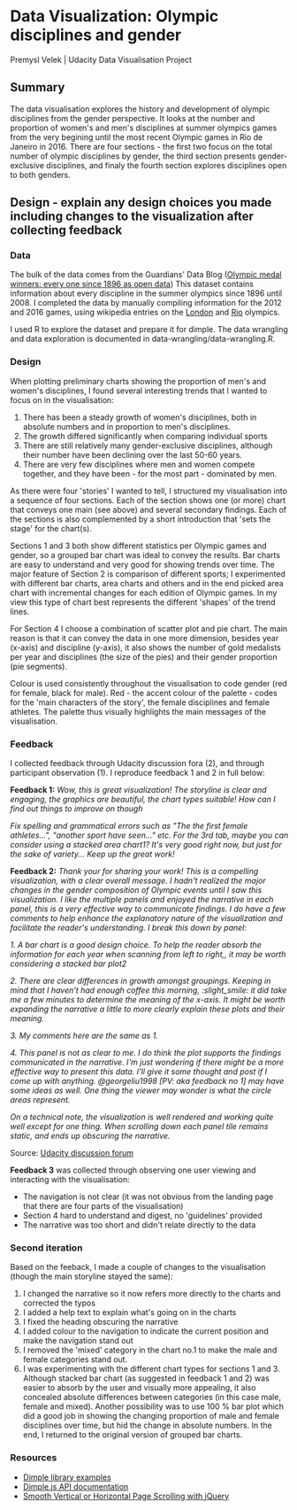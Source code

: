 # Data Visualization: Olympic disciplines and gender
Premysl Velek | Udacity Data Visualisation Project

## Summary
The data visualisation explores the history and development of olympic disciplines from the gender perspective. It looks at the number and proportion of women's and men's disciplines at summer olympics games from the very begining until the most recent Olympic games in Rio de Janeiro in 2016.
There are four sections - the first two focus on the total number of olympic disciplines by gender, the third section presents gender-exclusive disciplines, and finaly the fourth section explores disciplines open to both genders.

## Design - explain any design choices you made including changes to the visualization after collecting feedback

### Data
The bulk of the data comes from the Guardians' Data Blog ([Olympic medal winners: every one since 1896 as open data](https://www.theguardian.com/sport/datablog/2012/jun/25/olympic-medal-winner-list-data)) This dataset contains information about every discipline in the summer olympics since 1896 until 2008. I completed the data by manually compiling information for the 2012 and 2016 games, using wikipedia entries on the [London](https://en.wikipedia.org/wiki/2012_Summer_Olympics) and [Rio](https://en.wikipedia.org/wiki/2016_Summer_Olympics) olympics.

I used R to explore the dataset and prepare it for dimple. The data wrangling and data exploration is documented in data-wrangling/data-wrangling.R.

### Design
When plotting preliminary charts showing the proportion of men's and women's disciplines, I found several interesting trends that I wanted to focus on in the visualisation:

1. There has been a steady growth of women's disciplines, both in absolute numbers and in proportion to men's disciplines.
2. The growth differed significantly when comparing individual sports
3. There are still relatively many gender-exclusive disciplines, although their number have been declining over the last 50-60 years.
4. There are very few disciplines where men and women compete together, and they have been - for the most part - dominated by men.

As there were four 'stories' I wanted to tell, I structured my visualisation into a sequence of four sections. Each of the section shows one (or more) chart that conveys one main (see above) and several secondary findings. Each of the sections is also complemented by a short introduction that 'sets the stage' for the chart(s).

Sections 1 and 3 both show different statistics per Olympic games and gender, so a grouped bar chart was ideal to convey the results. Bar charts are easy to understand and very good for showing trends over time. The major feature of Section 2 is comparison of different sports; I experimented with different bar charts, area charts and others and in the end picked area chart with incremental changes for each edition of Olympic games. In my view this type of chart best represents the different 'shapes' of the trend lines.

For Section 4 I choose a combination of scatter plot and pie chart. The main reason is that it can convey the data in one more dimension, besides year (x-axis) and discipline (y-axis), it also shows the number of gold medalists per year and disciplines (the size of the pies) and their gender proportion (pie segments).

Colour is used consistently throughout the visualisation to code gender (red for female, black for male). Red - the accent colour of the palette - codes for the 'main characters of the story', the female disciplines and female athletes. The palette thus visually highlights the main messages of the visualisation.

### Feedback
I collected feedback through Udacity discussion fora (2), and through participant observation (1). I reproduce feedback 1 and 2 in full below:

**Feedback 1:** *Wow, this is great visualization! The storyline is clear and engaging, the graphics are beautiful, the chart types suitable! How can I find out things to improve on though*

*Fix spelling and grammatical errors such as "The the first female athletes...", "another sport have seen..." etc.
For the 3rd tab, maybe you can consider using a stacked area chart1? It's very good right now, but just for the sake of variety...
Keep up the great work!*

**Feedback 2:** *Thank your for sharing your work! This is a compelling visualization, with a clear overall message. I hadn't realized the major changes in the gender composition of Olympic events until I saw this visualization. I like the multiple panels and enjoyed the narrative in each panel, this is a very effective way to communicate findings. I do have a few comments to help enhance the explanatory nature of the visualization and facilitate the reader's understanding. I break this down by panel:*

  *1. A bar chart is a good design choice. To help the reader absorb the information for each year when scanning from left to right,, it may be worth considering a stacked bar plot2*

  *2. There are clear differences in growth amongst groupings. Keeping in mind that I haven't had enough coffee this morning, :slight_smile: it did take me a few minutes to determine the meaning of the x-axis. It might be worth expanding the narrative a little to more clearly explain these plots and their meaning.*

  *3. My comments here are the same as 1.*

  *4. This panel is not as clear to me. I do think the plot supports the findings communicated in the narrative. I'm just wondering if there might be a more effective way to present this data. I'll give it some thought and post if I come up with anything. @georgeliu1998 [PV: aka feedback no 1] may have some ideas as well. One thing the viewer may wonder is what the circle areas represent.*

*On a technical note, the visualization is well rendered and working quite well except for one thing. When scrolling down each panel tile remains static, and ends up obscuring the narrative.*


Source: [Udacity discussion forum](https://discussions.udacity.com/t/feedback-on-visualisation-on-olympics-and-gender/202752/1)

**Feedback 3** was collected through observing one user viewing and interacting with the visualisation:
 - The navigation is not clear (it was not obvious from the landing page that there are four parts of the visualisation)
 - Section 4 hard to understand and digest, no 'guidelines' provided
 - The narrative was too short and didn't relate directly to the data

### Second iteration
Based on the feeback, I made a couple of changes to the visualisation (though the main storyline stayed the same):

1. I changed the narrative so it now refers more directly to the charts and corrected the typos
2. I added a help text to explain what's going on in the charts
3. I fixed the heading obscuring the narrative
4. I added colour to the navigation to indicate the current position and make the navigation stand out
5. I removed the 'mixed' category in the chart no.1 to make the male and female categories stand out.
6. I was experimenting with the different chart types for sections 1 and 3. Although stacked bar chart (as suggested in feedback 1 and 2) was easier to absorb by the user and visually more appealing, it also concealed absolute differences between categories (in this case male, female and mixed). Another possibility was to use 100 % bar plot which did a good job in showing the changing proportion of male and female disciplines over time, but hid the change in absolute numbers. In the end, I returned to the original version of grouped bar charts.

### Resources
- [Dimple library examples](http://dimplejs.org/examples_index.html)
- [Dimple.js API documentation](https://github.com/PMSI-AlignAlytics/dimple/wiki)
- [Smooth Vertical or Horizontal Page Scrolling with jQuery](https://tympanus.net/codrops/2010/06/02/smooth-vertical-or-horizontal-page-scrolling-with-jquery/)
